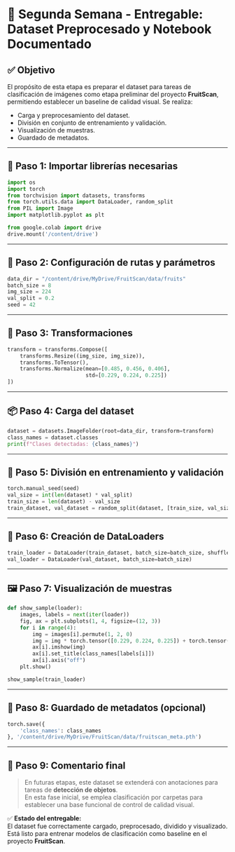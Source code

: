 # 📘 Segunda Semana - Entregable: Dataset Preprocesado y Notebook Documentado

## ✅ Objetivo
El propósito de esta etapa es preparar el dataset para tareas de clasificación de imágenes como etapa preliminar del proyecto **FruitScan**, permitiendo establecer un baseline de calidad visual. Se realiza:

- Carga y preprocesamiento del dataset.
- División en conjunto de entrenamiento y validación.
- Visualización de muestras.
- Guardado de metadatos.

---

## 🔧 Paso 1: Importar librerías necesarias

```python
import os
import torch
from torchvision import datasets, transforms
from torch.utils.data import DataLoader, random_split
from PIL import Image
import matplotlib.pyplot as plt

from google.colab import drive
drive.mount('/content/drive')
```

---

## 📁 Paso 2: Configuración de rutas y parámetros

```python
data_dir = "/content/drive/MyDrive/FruitScan/data/fruits"
batch_size = 8
img_size = 224
val_split = 0.2
seed = 42
```

---

## 🔄 Paso 3: Transformaciones

```python
transform = transforms.Compose([
    transforms.Resize((img_size, img_size)),
    transforms.ToTensor(),
    transforms.Normalize(mean=[0.485, 0.456, 0.406],
                         std=[0.229, 0.224, 0.225])
])
```

---

## 📦 Paso 4: Carga del dataset

```python
dataset = datasets.ImageFolder(root=data_dir, transform=transform)
class_names = dataset.classes
print(f"Clases detectadas: {class_names}")
```

---

## 🔀 Paso 5: División en entrenamiento y validación

```python
torch.manual_seed(seed)
val_size = int(len(dataset) * val_split)
train_size = len(dataset) - val_size
train_dataset, val_dataset = random_split(dataset, [train_size, val_size])
```

---

## 🚚 Paso 6: Creación de DataLoaders

```python
train_loader = DataLoader(train_dataset, batch_size=batch_size, shuffle=True)
val_loader = DataLoader(val_dataset, batch_size=batch_size)
```

---

## 🖼️ Paso 7: Visualización de muestras

```python
def show_sample(loader):
    images, labels = next(iter(loader))
    fig, ax = plt.subplots(1, 4, figsize=(12, 3))
    for i in range(4):
        img = images[i].permute(1, 2, 0)
        img = img * torch.tensor([0.229, 0.224, 0.225]) + torch.tensor([0.485, 0.456, 0.406])  # Desnormalizar
        ax[i].imshow(img)
        ax[i].set_title(class_names[labels[i]])
        ax[i].axis("off")
    plt.show()

show_sample(train_loader)
```

---

## 💾 Paso 8: Guardado de metadatos (opcional)

```python
torch.save({
    'class_names': class_names
}, '/content/drive/MyDrive/FruitScan/data/fruitscan_meta.pth')
```

---

## 📝 Paso 9: Comentario final

> En futuras etapas, este dataset se extenderá con anotaciones para tareas de **detección de objetos**.  
> En esta fase inicial, se emplea clasificación por carpetas para establecer una base funcional de control de calidad visual.

✅ **Estado del entregable:**  
El dataset fue correctamente cargado, preprocesado, dividido y visualizado. Está listo para entrenar modelos de clasificación como baseline en el proyecto **FruitScan**.
